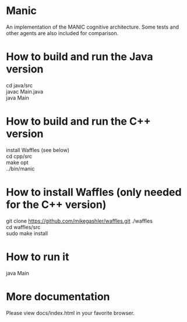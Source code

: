 
# Manic
An implementation of the MANIC cognitive architecture.
Some tests and other agents are also included for comparison.

# How to build and run the Java version
cd java/src  
javac Main.java  
java Main  

# How to build and run the C++ version
install Waffles (see below)  
cd cpp/src  
make opt  
../bin/manic  

# How to install Waffles (only needed for the C++ version)
git clone https://github.com/mikegashler/waffles.git ./waffles  
cd waffles/src  
sudo make install  

# How to run it
java Main  

# More documentation
Please view docs/index.html in your favorite browser.  
